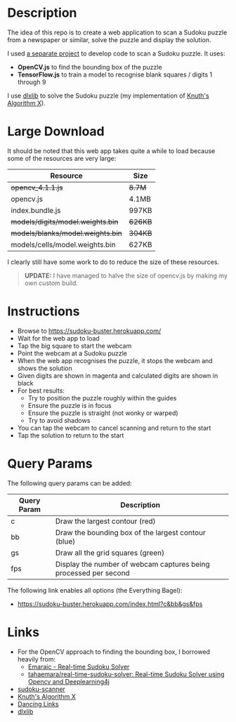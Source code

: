 # Description

The idea of this repo is to create a web application to scan a Sudoku puzzle
from a newspaper or similar, solve the puzzle and display the solution.

I used [a separate project](https://github.com/taylorjg/sudoku-scanner) to
develop code to scan a Sudoku puzzle. It uses:

* **OpenCV.js** to find the bounding box of the puzzle
* **TensorFlow.js** to train a model to recognise blank squares / digits 1 through 9

I use [dlxlib](https://www.npmjs.com/package/dlxlib) to solve the Sudoku puzzle
(my implementation of [Knuth's Algorithm X](https://en.wikipedia.org/wiki/Knuth%27s_Algorithm_X)).

# Large Download

It should be noted that this web app takes quite a while to load because
some of the resources are very large:

| Resource | Size |
| -------- | ---- |
| ~~opencv_4.1.1.js~~ | ~~8.7M~~ |
| opencv.js | 4.1MB |
| index.bundle.js | 997KB |
| ~~models/digits/model.weights.bin~~ | ~~626KB~~ |
| ~~models/blanks/model.weights.bin~~ | ~~304KB~~ |
| models/cells/model.weights.bin | 627KB |

I clearly still have some work to do to reduce the size of these resources.

> **UPDATE:** I have managed to halve the size of opencv.js by making my own custom build.

# Instructions

* Browse to https://sudoku-buster.herokuapp.com/
* Wait for the web app to load
* Tap the big square to start the webcam
* Point the webcam at a Sudoku puzzle
* When the web app recognises the puzzle, it stops the webcam and shows the solution
* Given digits are shown in magenta and calculated digits are shown in black
* For best results:
  * Try to position the puzzle roughly within the guides
  * Ensure the puzzle is in focus
  * Ensure the puzzle is straight (not wonky or warped)
  * Try to avoid shadows
* You can tap the webcam to cancel scanning and return to the start
* Tap the solution to return to the start

# Query Params

The following query params can be added:

| Query Param | Description |
| ----------- | ----------- |
| c           | Draw the largest contour (red) |
| bb          | Draw the bounding box of the largest contour (blue) |
| gs          | Draw all the grid squares (green) |
| fps         | Display the number of webcam captures being processed per second |

The following link enables all options (the Everything Bagel):

* https://sudoku-buster.herokuapp.com/index.html?c&bb&gs&fps

# Links

* For the OpenCV approach to finding the bounding box, I borrowed heavily from:
  * [Emaraic - Real-time Sudoku Solver](http://emaraic.com/blog/realtime-sudoku-solver)
  * [tahaemara/real-time-sudoku-solver: Real-time Sudoku Solver using Opencv and Deeplearning4j](https://github.com/tahaemara/real-time-sudoku-solver)
* [sudoku-scanner](https://github.com/taylorjg/sudoku-scanner)
* [Knuth's Algorithm X](https://en.wikipedia.org/wiki/Knuth%27s_Algorithm_X)
* [Dancing Links](https://en.wikipedia.org/wiki/Dancing_Links)
* [dlxlib](https://www.npmjs.com/package/dlxlib)
